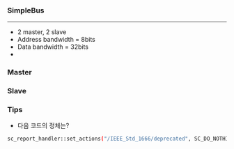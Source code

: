 ### SimpleBus
------------
- 2 master, 2 slave
- Address bandwidth = 8bits
- Data bandwidth = 32bits
- 


### Master


### Slave


### Tips
- 다음 코드의 정체는?
```bash
sc_report_handler::set_actions("/IEEE_Std_1666/deprecated", SC_DO_NOTHING);
```
